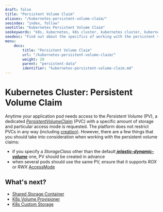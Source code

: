 ```yaml
---
draft: false
title: "Persistent Volume Claim"
aliases: "/kubernetes-persistent-volume-claim/"
seoindex: "index, follow"
seotitle: "Kubernetes Persistent Volume Claim"
seokeywords: "k8s, kubernetes, k8s cluster, kubernetes cluster, kubernetes persistent volumes claim, k8s cluster persistent volume claim, persistent volume claim, persistent volume, kubernetes cluster volumes"
seodesc: "Find out about the specifics of working with the persistent volume claims in the Kubernetes Cluster. The platform automatically provisions persistent volume for the default StorageClass."
menu: 
    docs:
        title: "Persistent Volume Claim"
        url: "/kubernetes-persistent-volume-claim/"
        weight: 20
        parent: "persistent-data"
        identifier: "kubernetes-persistent-volume-claim.md"
---
```


# Kubernetes Cluster: Persistent Volume Claim

Anytime your application pod needs access to the *Persistent Volume* (PV), a dedicated *[PersistentVolumeClaim](https://kubernetes.io/docs/concepts/storage/persistent-volumes/#persistentvolumeclaims)* (PVC) with a specific amount of storage and particular access mode is requested. The platform does not restrict PVCs in any way (including [creation](https://kubernetes.io/docs/tasks/configure-pod-container/configure-persistent-volume-storage/#create-a-persistentvolumeclaim)). However, there are a few things that you should take into consideration when working with the persistent volume claims:

* if you specify a *StorageClass* other than the default ***[jelastic-dynamic-volume](/kubernetes-volume-provisioner)*** one, PV should be created in advance
* when several pods should use the same PV, ensure that it supports *ROX* or *RWX* [AccessMode](https://kubernetes.io/docs/concepts/storage/persistent-volumes/#access-modes)


## What's next?
* [Shared Storage Container](/shared-storage-container)
* [K8s Volume Provisioner](/kubernetes-volume-provisioner)
* [K8s Custom Storage](/kubernetes-custom-storage)


